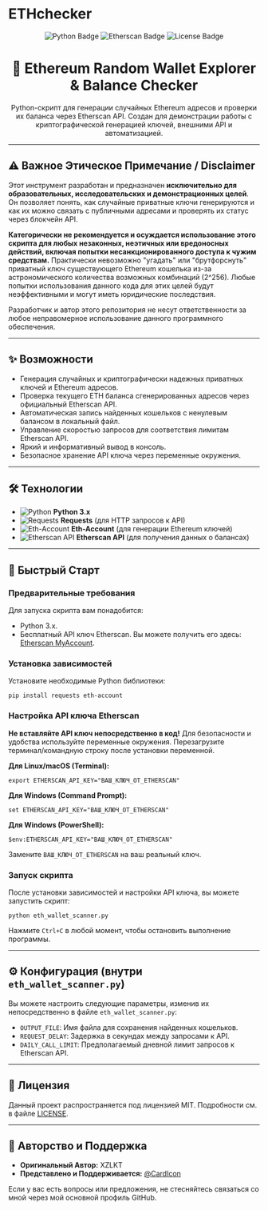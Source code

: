 # ETHchecker

<div align="center">
  <img src="https://img.shields.io/badge/Python-3776AB?style=for-the-badge&logo=python&logoColor=white" alt="Python Badge"/>
  <img src="https://img.shields.io/badge/Etherscan-213259?style=for-the-badge&logo=etherscan&logoColor=white" alt="Etherscan Badge"/>
  <img src="https://img.shields.io/badge/License-MIT-blue.svg" alt="License Badge"/>
  <h1>🚀 Ethereum Random Wallet Explorer & Balance Checker</h1>
  <p>
    Python-скрипт для генерации случайных Ethereum адресов и проверки их баланса через Etherscan API.
    Создан для демонстрации работы с криптографической генерацией ключей, внешними API и автоматизацией.
  </p>
</div>

---

<h2>⚠️ Важное Этическое Примечание / Disclaimer</h2>
<p>
  Этот инструмент разработан и предназначен <strong>исключительно для образовательных, исследовательских и демонстрационных целей</strong>.
  Он позволяет понять, как случайные приватные ключи генерируются и как их можно связать с публичными адресами и проверять их статус через блокчейн API.
</p>
<p>
  <strong>Категорически не рекомендуется и осуждается использование этого скрипта для любых незаконных, неэтичных или вредоносных действий, включая попытки несанкционированного доступа к чужим средствам.</strong>
  Практически невозможно "угадать" или "брутфорснуть" приватный ключ существующего Ethereum кошелька из-за астрономического количества возможных комбинаций (2^256).
  Любые попытки использования данного кода для этих целей будут неэффективными и могут иметь юридические последствия.
</p>
<p>
  Разработчик и автор этого репозитория не несут ответственности за любое неправомерное использование данного программного обеспечения.
</p>

---

<h2>✨ Возможности</h2>
<ul>
  <li>Генерация случайных и криптографически надежных приватных ключей и Ethereum адресов.</li>
  <li>Проверка текущего ETH баланса сгенерированных адресов через официальный Etherscan API.</li>
  <li>Автоматическая запись найденных кошельков с ненулевым балансом в локальный файл.</li>
  <li>Управление скоростью запросов для соответствия лимитам Etherscan API.</li>
  <li>Яркий и информативный вывод в консоль.</li>
  <li>Безопасное хранение API ключа через переменные окружения.</li>
</ul>

---

<h2>🛠 Технологии</h2>
<ul>
  <li><img src="https://img.shields.io/badge/Python-3776AB?style=flat-square&logo=python&logoColor=white" alt="Python"> <strong>Python 3.x</strong></li>
  <li><img src="https://img.shields.io/badge/Requests-26216A?style=flat-square&logo=python&logoColor=white" alt="Requests"> <strong>Requests</strong> (для HTTP запросов к API)</li>
  <li><img src="https://img.shields.io/badge/Eth--Account-000000?style=flat-square&logo=ethereum&logoColor=white" alt="Eth-Account"> <strong>Eth-Account</strong> (для генерации Ethereum ключей)</li>
  <li><img src="https://img.shields.io/badge/Etherscan%20API-213259?style=flat-square&logo=etherscan&logoColor=white" alt="Etherscan API"> <strong>Etherscan API</strong> (для получения данных о балансах)</li>
</ul>

---

<h2>🚀 Быстрый Старт</h2>

<h3>Предварительные требования</h3>
<p>Для запуска скрипта вам понадобится:</p>
<ul>
  <li>Python 3.x.</li>
  <li>Бесплатный API ключ Etherscan. Вы можете получить его здесь: <a href="https://etherscan.io/myaccount">Etherscan MyAccount</a>.</li>
</ul>

<h3>Установка зависимостей</h3>
<p>Установите необходимые Python библиотеки:</p>
<pre><code>pip install requests eth-account
</code></pre>

<h3>Настройка API ключа Etherscan</h3>
<p><strong>Не вставляйте API ключ непосредственно в код!</strong> Для безопасности и удобства используйте переменные окружения. Перезагрузите терминал/командную строку после установки переменной.</p>
<p><strong>Для Linux/macOS (Terminal):</strong></p>
<pre><code>export ETHERSCAN_API_KEY="ВАШ_КЛЮЧ_ОТ_ETHERSCAN"
</code></pre>
<p><strong>Для Windows (Command Prompt):</strong></p>
<pre><code>set ETHERSCAN_API_KEY="ВАШ_КЛЮЧ_ОТ_ETHERSCAN"
</code></pre>
<p><strong>Для Windows (PowerShell):</strong></p>
<pre><code>$env:ETHERSCAN_API_KEY="ВАШ_КЛЮЧ_ОТ_ETHERSCAN"
</code></pre>
<p>Замените <code>ВАШ_КЛЮЧ_ОТ_ETHERSCAN</code> на ваш реальный ключ.</p>

<h3>Запуск скрипта</h3>
<p>После установки зависимостей и настройки API ключа, вы можете запустить скрипт:</p>
<pre><code>python eth_wallet_scanner.py
</code></pre>
<p>Нажмите <code>Ctrl+C</code> в любой момент, чтобы остановить выполнение программы.</p>

---

<h2>⚙️ Конфигурация (внутри <code>eth_wallet_scanner.py</code>)</h2>
<p>Вы можете настроить следующие параметры, изменив их непосредственно в файле <code>eth_wallet_scanner.py</code>:</p>
<ul>
  <li><code>OUTPUT_FILE</code>: Имя файла для сохранения найденных кошельков.</li>
  <li><code>REQUEST_DELAY</code>: Задержка в секундах между запросами к API.</li>
  <li><code>DAILY_CALL_LIMIT</code>: Предполагаемый дневной лимит запросов к Etherscan API.</li>
</ul>

---

<h2>📜 Лицензия</h2>
<p>
  Данный проект распространяется под лицензией MIT. Подробности см. в файле <a href="LICENSE">LICENSE</a>.
</p>

---

<h2>🤝 Авторство и Поддержка</h2>
<ul>
  <li><strong>Оригинальный Автор:</strong> XZLKT</li>
  <li><strong>Представлено и Поддерживается:</strong> <a href="https://github.com/CardIcon">@CardIcon</a></li>
</ul>
<p>
  Если у вас есть вопросы или предложения, не стесняйтесь связаться со мной через мой основной профиль GitHub.
</p>
